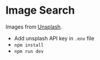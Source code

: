 # Image Search

Images from [Unsplash](https://unsplash.com/).

- Add unsplash API key in `.env` file
- `npm install`
- `npm run dev`
